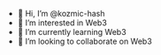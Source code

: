 - 👋 Hi, I’m @kozmic-hash
- 👀 I’m interested in Web3
- 🌱 I’m currently learning Web3
- 💞️ I’m looking to collaborate on Web3

<!---
kozmic-hash/kozmic-hash is a ✨ special ✨ repository because its `README.md` (this file) appears on your GitHub profile.
You can click the Preview link to take a look at your changes.
--->
